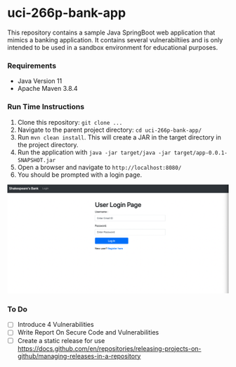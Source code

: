 # uci-266p-bank-app

This repository contains a sample Java SpringBoot web application that mimics a banking
application. It contains several vulnerabiltiies and is only intended to be used in a
sandbox environment for educational purposes.

### Requirements
- Java Version 11
- Apache Maven 3.8.4

### Run Time Instructions

1. Clone this repository: `git clone ...`
2. Navigate to the parent project directory: `cd uci-266p-bank-app/`
3. Run `mvn clean install`. This will create a JAR in the target directory in the project directory.
4. Run the application with `java -jar target/java -jar target/app-0.0.1-SNAPSHOT.jar `
5. Open a browser and navigate to `http://localhost:8080/`
6. You should be prompted with a login page.

![login-page](docs/img/login_page.png)

### To Do
- [ ] Introduce 4 Vulnerabilities
- [ ] Write Report On Secure Code and Vulnerabilities
- [ ] Create a static release for use https://docs.github.com/en/repositories/releasing-projects-on-github/managing-releases-in-a-repository